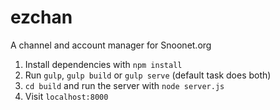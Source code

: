 # ezchan
A channel and account manager for Snoonet.org

1. Install dependencies with `npm install`
2. Run `gulp`, `gulp build` or `gulp serve` (default task does both)
3. `cd build` and run the server with `node server.js`
4. Visit `localhost:8000`
